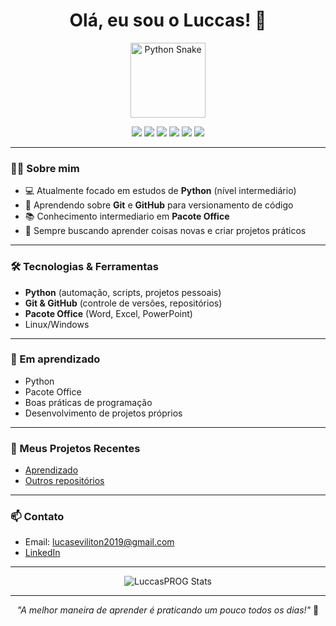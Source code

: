 <h1 align="center">Olá, eu sou o Luccas! 👋</h1>

<p align="center">
  <img src="https://png.pngtree.com/png-vector/20240314/ourmid/pngtree-cute-albino-ball-python-snake-cartoon-png-image_11949979.png" alt="Python Snake" width="120"/>
</p>

<p align="center">
  <a href="mailto:lucaseviliton2019@gmail.com"><img src="https://img.shields.io/badge/Email-D14836?style=flat-square&logo=gmail&logoColor=white"/></a>
  <a href="https://www.linkedin.com/in/josé-lucas-814b2136b/"><img src="https://img.shields.io/badge/LinkedIn-blue?style=flat-square&logo=linkedin&logoColor=white"/></a>
  <img src="https://img.shields.io/badge/Python-Intermediate-yellow?style=flat-square&logo=python&logoColor=white"/>
  <img src="https://img.shields.io/badge/Git-Basic-orange?style=flat-square&logo=git&logoColor=white"/>
  <img src="https://img.shields.io/badge/GitHub-Basic-black?style=flat-square&logo=github&logoColor=white"/>
  <img src="https://img.shields.io/badge/Office-Intermediate-blue?style=flat-square&logo=microsoft-office&logoColor=white"/>
</p>

---

### 👨‍💻 Sobre mim

- 💻 Atualmente focado em estudos de **Python** (nível intermediário)
- 🚀 Aprendendo sobre **Git** e **GitHub** para versionamento de código
- 📚 Conhecimento intermediario em **Pacote Office**
- 📝 Sempre buscando aprender coisas novas e criar projetos práticos

---

### 🛠️ Tecnologias & Ferramentas

- **Python** (automação, scripts, projetos pessoais)
- **Git & GitHub** (controle de versões, repositórios)
- **Pacote Office** (Word, Excel, PowerPoint)
- Linux/Windows

---

### 🌱 Em aprendizado

- Python
- Pacote Office
- Boas práticas de programação
- Desenvolvimento de projetos próprios

---

### 📂 Meus Projetos Recentes

- [Aprendizado](https://github.com/LuccasPROG/Aprendizado)
- [Outros repositórios](https://github.com/LuccasPROG?tab=repositories)

---

### 📫 Contato

- Email: lucaseviliton2019@gmail.com
- [LinkedIn](https://www.linkedin.com/in/jos%C3%A9-lucas-814b2136b/)

---

<p align="center">
  <img src="https://github-readme-stats.vercel.app/api?username=LuccasPROG&show_icons=true&theme=dark" alt="LuccasPROG Stats" />
</p>

---

<p align="center">
  <em>"A melhor maneira de aprender é praticando um pouco todos os dias!"</em> 🚀
</p>
